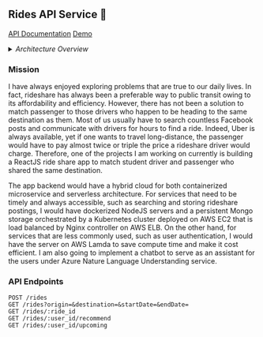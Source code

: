## Rides API Service 🚗

 [API Documentation]( https://uwrideshare.com/apidoc/index.html)
 [Demo](https://uwrideshare/demo.mov)


<details>
  
 <summary>
<i>Architecture Overview</i>
</summary>

<br>
  <br>
 
![Schema](https://uwrideshare.com/design.png)

 </details>
 
 
### Mission

I have always enjoyed exploring problems that are true to our daily lives. In fact, rideshare has always been a preferable way to public transit owing to its affordability and efficiency. However, there has not been a solution to match passenger to those drivers who happen to be heading to the same destination as them. Most of us usually have to search countless Facebook posts and communicate with drivers for hours to find a ride. Indeed, Uber is always available, yet if one wants to travel long-distance, the passenger would have to pay almost twice or triple the price a rideshare driver would charge. Therefore, one of the projects I am working on currently is building a ReactJS ride share app to match student driver and passenger who shared the same destination.

The app backend would have a hybrid cloud for both containerized microservice and serverless architecture. For services that need to be timely and always accessible, such as searching and storing rideshare postings, I would have dockerized NodeJS servers and a persistent Mongo storage orchestrated by a Kubernetes cluster deployed on AWS EC2 that is load balanced by Nginx controller on AWS ELB. On the other hand, for services that are less commonly used, such as user authentication, I would have the server on AWS Lamda to save compute time and make it cost efficient. I am also going to implement a chatbot to serve as an assistant for the users under Azure Nature Language Understanding service.

### API Endpoints

```
POST /rides
GET /rides?origin=&destination=&startDate=&endDate=
GET /rides/:ride_id
GET /rides/:user_id/recommend
GET /rides/:user_id/upcoming
```
